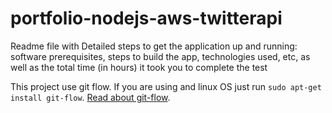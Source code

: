 # portfolio-nodejs-aws-twitterapi

Readme file with Detailed steps to get the application up and running: software prerequisites, steps to build the app, technologies used,
etc, as well as the total time (in hours) it took you to complete the test

This project use git flow. If you are using and linux OS just run `sudo apt-get install git-flow`. [Read about git-flow](https://www.atlassian.com/es/git/tutorials/comparing-workflows/gitflow-workflow).